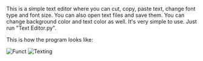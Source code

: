 This is a simple text editor where you can cut, copy, paste text, change font type and font size. You can also open text files and save them. You can change background color and text color as well. It's very simple to use. Just run "Text Editor.py".

This is how the program looks like:

![Funct](https://github.com/ugurozdemir97/Simple-Text-Editor/assets/64408736/c4e5cbd3-5d5a-4571-9bbb-ececbf90627e)
![Texting](https://github.com/ugurozdemir97/Simple-Text-Editor/assets/64408736/89d28043-fec1-4e8e-8cbe-479aef50b22b)
